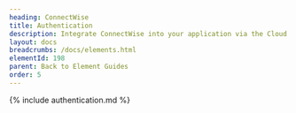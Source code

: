 ```yaml
---
heading: ConnectWise
title: Authentication
description: Integrate ConnectWise into your application via the Cloud Elements APIs.
layout: docs
breadcrumbs: /docs/elements.html
elementId: 198
parent: Back to Element Guides
order: 5
---
```


{% include authentication.md %}
